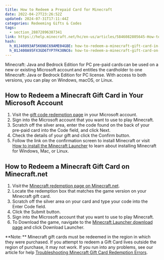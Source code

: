 ```yaml
---
title: How to Redeem a Prepaid Card for Minecraft
date: 2022-04-27T23:26:52Z
updated: 2024-07-31T17:11:44Z
categories: Redeeming Gifts & Codes
tags:
  - section_28872896387341
link: https://help.minecraft.net/hc/en-us/articles/5846082805645-How-to-Redeem-a-Prepaid-Card-for-Minecraft
hash:
  h_01J40093AF5K6N6C69AME04GBE: how-to-redeem-a-minecraft-gift-card-in-your-microsoft-account
  h_01J400A95FX3GD6TYP7FK30NC6: how-to-redeem-a-minecraft-gift-card-on-minecraftnet
---
```


Minecraft: Java and Bedrock Edition for PC pre-paid cards can be used on a new or existing Microsoft account and entitles the cardholder to one Minecraft: Java or Bedrock Edition for PC license. With access to both versions, you can play on Windows, macOS, or Linux.

## How to Redeem a Minecraft Gift Card in Your Microsoft Account

1.  Visit the [gift code redemption page](https://account.microsoft.com/billing/redeem) in your Microsoft account.
2.  Sign into the Microsoft account that you want to use to play Minecraft.
3.  Scratch off the silver area, enter the code found on the back of your pre-paid card into the Code field, and click Next.
4.  Check the details of your gift and click the Confirm button.
5.  Follow the link on the confirmation screen to install Minecraft or visit [How to install the Minecraft Launcher](../Minecraft-Launcher-Support/How-to-Download-and-Install-the-Minecraft-Launcher.md) to learn about installing Minecraft for Windows, Mac, or Linux.

## How to Redeem a Minecraft Gift Card on Minecraft.net

1.  Visit the [Minecraft redemption page on Minecraft.net](https://www.minecraft.net/en-us/redeem).
2.  Locate the redemption box that matches the game version on your Minecraft gift card.
3.  Scratch off the silver area on your card and type your code into the Enter Code field.
4.  Click the Submit button.
5.  Sign into the Microsoft account that you want to use to play Minecraft.
6.  To Download the game, navigate to the [Minecraft Launcher download page](https://www.minecraft.net/en-us/download) and click Download Launcher.

**Note: ** Minecraft gift cards must be redeemed in the region in which they were purchased. If you attempt to redeem a Gift Card lives outside the region of purchase, it may not work. If you run into any problems, see our article for help [Troubleshooting Minecraft Gift Card Redemption Errors](./Troubleshooting-Minecraft-Gift-Redemption-Errors.md).

